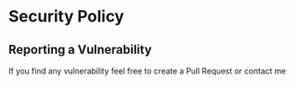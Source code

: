 # Security Policy

## Reporting a Vulnerability

If you find any vulnerability feel free to create a Pull Request or contact me
